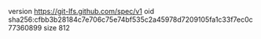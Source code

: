version https://git-lfs.github.com/spec/v1
oid sha256:cfbb3b28184c7e706c75e74bf535c2a45978d7209105fa1c33f7ec0c77360899
size 812
